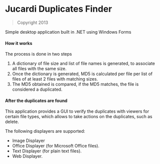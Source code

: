 Jucardi Duplicates Finder
=========================

> Copyright 2013



Simple desktop application built in .NET using Windows Forms

#### How it works

The process is done in two steps

1. A dictionary of file size and list of file names is generated, to associate
all files with the same size.
2. Once the dictionary is generated, MD5 is calculated per file per list of files
of at least 2 files with matching sizes.
3. The MD5 obtained is compared, if the MD5 matches, the file is considered a duplicated.

#### After the duplicates are found

This application provides a GUI to verify the duplicates with viewers for certain
file types, which allows to take actions on the duplicates, such as delete.

The following displayers are supported:
- Image Displayer
- Office Displayer (for Microsoft Office files).
- Text Displayer (for plain text files).
- Web Displayer.
